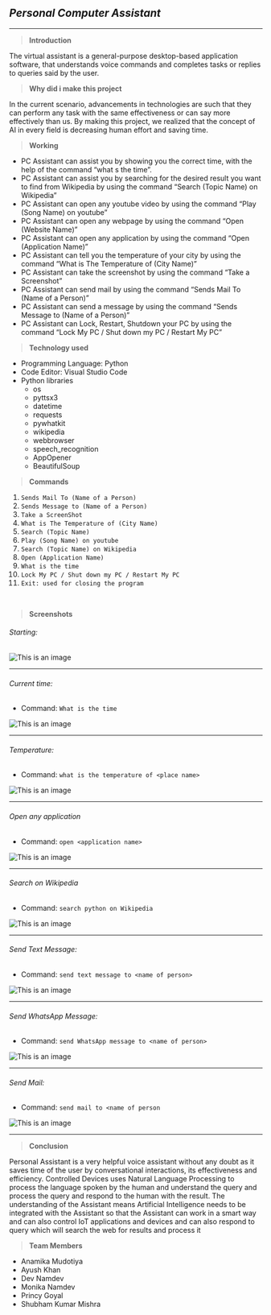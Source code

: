 ## *Personal Computer Assistant*
<hr>

>**Introduction**

The virtual assistant is a general-purpose desktop-based application software, that understands voice commands and completes tasks or replies to queries said by the user. 

>**Why did i make this project**

In the current scenario, advancements in technologies are such that they can perform any task with the same effectiveness or can say more effectively than us. By making this project, we realized that the concept of AI in every field is decreasing human effort and saving time.
>**Working**

- PC Assistant can assist you by showing you the correct time, with the help of the command “what s the time”. 
- PC Assistant can assist you by searching for the desired result you want to find from Wikipedia by using the command “Search (Topic Name) on Wikipedia” 
- PC Assistant can open any youtube video by using the command “Play (Song Name) on youtube” 
- PC Assistant can open any webpage by using the command “Open (Website Name)” 
- PC Assistant can open any application by using the command “Open (Application Name)” 
- PC Assistant can tell you the temperature of your city by using the command “What is The Temperature of (City Name)” 
- PC Assistant can take the screenshot by using the command “Take a Screenshot”
- PC Assistant can send mail by using the command “Sends Mail To (Name of a Person)”
- PC Assistant can send a message by using the command “Sends Message to (Name of a Person)”
- PC Assistant can Lock, Restart, Shutdown your PC by using the command “Lock My PC / Shut down my PC / Restart My PC”
>**Technology used**
- Programming Language: Python
- Code Editor: Visual Studio Code
- Python libraries
  - os       
  - pyttsx3
  - datetime
  - requests
  - pywhatkit
  - wikipedia
  - webbrowser
  - speech_recognition
  - AppOpener
  - BeautifulSoup

>**Commands**

1. `Sends Mail To (Name of a Person) `
2. `Sends Message to (Name of a Person) `
3. `Take a ScreenShot `
4. `What is The Temperature of (City Name) `
5. `Search (Topic Name) `
6. `Play (Song Name) on youtube `
7. `Search (Topic Name) on Wikipedia `
8. `Open (Application Name) `
9. `What is the time `
10. `Lock My PC / Shut down my PC / Restart My PC `
11. `Exit: used for closing the program`

<br>

>**Screenshots**

###### Starting:

![This is an image]('/../img/1.png)

<hr>

###### Current time:

  - Command: `What is the time`

![This is an image]('/../img/5.png)

<hr>

###### Temperature:

  - Command: `what is the temperature of <place name>`

![This is an image]('/../img/2.png)

<hr>

###### Open any application

  - Command: `open <application name>`

![This is an image]('/../img/4.png)

<hr>

###### Search on Wikipedia

  - Command: `search python on Wikipedia`

![This is an image]('/../img/6.png)

<hr>

###### Send Text Message:

  - Command: `send text message to <name of person>`

![This is an image]('/../img/7.png)

<hr>

###### Send WhatsApp Message:

  - Command: `send WhatsApp message to <name of person>`

![This is an image]('/../img/8.png)

<hr>

###### Send Mail:

  - Command: `send mail to <name of person`

![This is an image]('/../img/3.png)

<hr>

>**Conclusion**

Personal Assistant is a very helpful voice assistant without any doubt as it saves time of the user by conversational interactions, its effectiveness and efficiency. Controlled Devices uses Natural Language Processing to process the language spoken by the human and understand the query and process the query and respond to the human with the result. The understanding of the Assistant means Artificial Intelligence needs to be integrated with the Assistant so that the Assistant can work in a smart way and can also control IoT applications and devices and can also respond to query which will search the web for results and process it

>**Team Members**

- Anamika Mudotiya
- Ayush Khan
- Dev Namdev
- Monika Namdev
- Princy Goyal
- Shubham Kumar Mishra